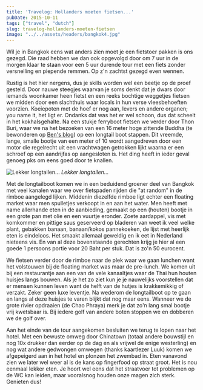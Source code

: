 ```yaml
---
title: 'Travelog: Hollanders moeten fietsen...'
pubDate: 2015-10-11
tags: ["travel", "dutch"]
slug: travelog-hollanders-moeten-fietsen
image: "../../assets/headers/bangkok4.jpg"
---
```


Wil je in Bangkok eens wat anders zien moet je een fietstoer pakken is ons gezegd. Die raad hebben we dan ook opgevolgd door om 7 uur in de morgen klaar te staan voor een 5 uur durende tour met een fiets zonder versnelling en piepende remmen. Op z'n zachtst gezegd even wennen.

Rustig is het hier nergens, dus je skills worden wel een beetje op de proef gesteld. Door nauwe steegjes waarvan je soms denkt dat je dwars door iemands woonkamer heen fietst en een reeks bochtige weggetjes fietsen we midden door een slachthuis waar locals in hun verse vleesbehoeften voorzien. Koeiepoten met de hoef er nog aan, levers en andere organen; you name it, het ligt er. Ondanks dat was het er wel schoon, dus dat scheelt in het kokhalsgehalte. Na een stukje ferryboot fietsen we verder door Thon Buri, waar we na het bezoeken van een 16 meter hoge zittende Buddha (te bewonderen op [Ben's blog](http://www.bendegens.nl)) op een longtail boot stappen. Dit vreemde, lange, smalle bootje van een meter of 10 wordt aangedreven door een motor die regelrecht uit een vrachtwagen getrokken lijkt waarna er een schroef op een aandrijfas op aangesloten is. Het ding heeft in ieder geval genoeg pks om eens goed door te knallen.

![Lekker longtailen...](/images/posts/IMG_3497.jpg)
*Lekker longtailen...*

Met de longtailboot komen we in een beduidend groener deel van Bangkok met veel kanalen waar we over fietspaden rijden die "at random" in de rimboe aangelegd lijken. Middenin diezelfde rimboe ligt echter een floating market waar men spulletjes verkoopt in en aan het water. Men heeft met name allerhande eten in de aanbieding, gemaakt op een (houten) bootje in een grote pan met olie en een vuurtje eronder. Zoete aardappel, vis met komkommer en pittige saus geserveerd op bladeren van weet ik veel welke plant, gebakken banaan, banaan/kokos pannekoeken, de lijst met heerlijk eten is eindeloos. Het smaakt allemaal geweldig en ik eet in Nederland nieteens vis. En van al deze bovenstaande gerechten krijg je hier al een goede 1 persoons portie voor 20 Baht per stuk. Dat is zo'n 50 eurocent.

We fietsen verder door de rimboe naar de plek waar we gaan lunchen want het volstouwen bij de floating market was maar de pre-lunch. We komen uit bij een restaurantje aan een van de vele kanaaltjes waar de Thai hun houten huisjes langs bouwen. Als je het zo ziet kun je je nauwelijks voorstellen dat er mensen kunnen leven want de helft van de hutjes is krakkemikkig of verzakt. Zeker geen luxe leventje. Na wederom de longtailboot op te gaan en langs al deze huisjes te varen blijkt dat nog maar eens. Wanneer we de grote rivier opdraaien (de Chao Phraya) merk je dat zo'n lang smal bootje vrij kwetsbaar is. Bij iedere golf van andere boten stoppen we en dobberen we de golf over.

Aan het einde van de tour aangekomen besluiten we terug te lopen naar het hotel. Met een bewuste omweg door Chinatown (totaal andere bouwstijl en nog 10x drukker dan eerder op de dag en als vrijwel de enige westerling) en nog wat andere gedwongen omwegen (thanks kaartlezer Luuk) komen we afgepeigerd aan in het hotel en plonzen het zwembad in. Eten vanavond zien we later wel weer al is de kans op fingerfood op straat groot. Het is nou eenmaal lekker eten. Je hoort wel eens dat het straatvoer tot problemen op de WC kan leiden, maar vooralsnog houden onze magen zich sterk. Genieten dus!